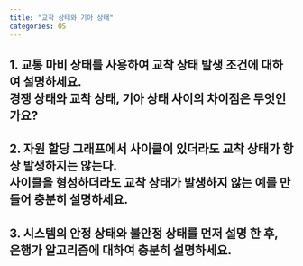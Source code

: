```yaml
---
title: "교착 상태와 기아 상태"
categories: OS
---
```

## **1. 교통 마비 상태를 사용하여 교착 상태 발생 조건에 대하여 설명하세요.<br/>경쟁 상태와 교착 상태, 기아 상태 사이의 차이점은 무엇인가요?**



## **2. 자원 할당 그래프에서 사이클이 있더라도 교착 상태가 항상 발생하지는 않는다.<br/>사이클을 형성하더라도 교착 상태가 발생하지 않는 예를 만들어 충분히 설명하세요.**



## **3. 시스템의 안정 상태와 불안정 상태를 먼저 설명 한 후,<br/>은행가 알고리즘에 대하여 충분히 설명하세요.**

